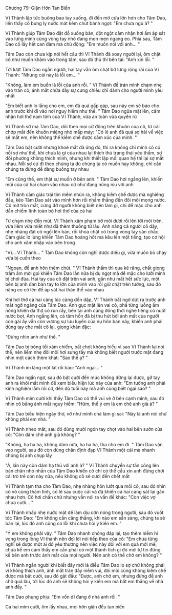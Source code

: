 




Chương 79: Giận Hờn Tan Biến

Vĩ Thành lập tức buông bao tay xuống, đi đến mở cửa lớn hơn cho Tâm Dao, liền thấy cô bưng ly nước mát kèm chút bánh ngọt: "Em chưa ngủ à? "

Vĩ Thành giúp Tâm Dao đặt đồ xuống bàn, đột ngột cảm nhận hơi ấm áp sát vào lưng mình cùng vòng tay nhỏ đang mon men ngang eo. Phía sau, Tâm Dao cố lấy hết can đảm mà chủ động: "Em muốn nói với anh... "

Tâm Dao còn chưa kịp nói hết câu thì Vĩ Thành đã xoay người lại, ôm chặt cô như muốn khảm vào trong tâm, sau đó thủ thỉ bên tai: "Anh xin lỗi. "

Tới lượt Tâm Dao ngẩn người, hai tay vẫn ôm chặt bờ lưng rộng rãi của Vĩ Thành: "Nhưng cái này là lỗi em... "

"Không, làm em buồn là lỗi của anh rồi. " Vĩ Thành để trán mình chạm nhẹ vào trán cô, ánh mắt chứa đầy sự cưng chiều chỉ dành cho người mình yêu nhất

"Em biết anh lo lắng cho em, em đã quá gấp gáp, sau này em sẽ báo cho anh trước khi đi vào nơi nguy hiểm như thế. " Tâm Dao ngửa mặt lên, cảm nhận hơi thở nam tính của Vĩ Thành, vừa an toàn vừa quyến rũ

Vĩ Thành sờ má Tâm Dao, dõi theo mọi cử động trên khuôn của cô, từ cái chớp mắt đến khuôn miệng nhỏ mấp máy: "Có lẽ anh đã quá sợ hãi về việc sẽ mất em, nên không thể kiềm chế được cảm xúc của mình. "

Tâm Dao bật cười nhưng khoé mắt đã ửng đỏ, thì ra không chỉ mình cô có nỗi sợ như thế, khi chưa là gì của nhau lại thích thú trạng thái yêu thầm, sợ đối phương không thích mình, nhưng khi thiết lập mối quan hệ thì lại sợ mất nhau. Nỗi sợ cứ đi theo chúng ta dù chúng ta có muốn hay không, chỉ cần chúng ta đừng dễ dàng buông tay nhau

"Em cũng thế, em thật sự muốn ở bên anh. " Tâm Dao hơi ngẩng lên, khiến mũi của cả hai chạm vào nhau cứ như đang nũng nịu với anh

Vĩ Thành cảm giác trái tim mềm nhũn ra, không kiềm chế được mà nghiêng đầu, kéo Tâm Dao sát vào mình hơn rồi nhắm thẳng đến đôi môi mọng nước. Cô mở tròn mắt, cứng đờ người không biết nên làm gì, chỉ để mặc cho anh dần chiếm lĩnh toàn bộ hơi thở của cả hai


Từ chạm nhẹ đến mút, Vĩ Thành xâm phạm bờ môi dưới rồi lên tới môi trên, vừa liếm vừa miết như đã thèm thuồng từ lâu. Anh nâng cả người cô dậy, nhẹ nhàng đặt cô ngồi lên bàn, rồi khoá chặt cô trong vòng tay săn chắc. Cảm giác lơ lửng khiến Tâm Dao hoảng hốt mà kêu lên một tiếng, tạo cơ hội cho anh xâm nhập vào bên trong

"Vĩ... Vĩ Thành... " Tâm Dao không còn nghĩ được điều gì, vừa muốn bỏ chạy vừa bị cuốn theo

"Ngoan, để anh hôn thêm chút. " Vĩ Thành thầm thì qua kẽ răng, chất giọng trầm ấm mời gọi khiến Tâm Dao lần nữa bị dụ ngọt mà để mặc cho lưỡi mình bị chơi đùa. Hai tay của cô đặt trên vai anh, gần như mất hết sức lực, một bên bị anh đan bàn tay to lớn của mình vào rồi giữ chặt trên tường, sau đó nâng eo cô lên để áp sát hai thân thể vào nhau

Khi hơi thở cả hai càng lúc càng dồn dập, Vĩ Thành bất ngờ dứt ra trước ánh mắt ngỡ ngàng của Tâm Dao. Anh gục mặt lên vai cô, phả từng luồng ấm nóng khiến da thịt cô run rẩy, bên tai anh cũng đồng thời nghe tiếng cô nuốt nước bọt. Anh ngẩng lên, cả tâm hồn đã bị thu hút bởi ánh mắt của người con gái ấy vẫn còn vương sự lưu luyến của nụ hôn ban nãy, khiến anh phải dùng tay che mắt cô lại, giọng khàn đặc:

"Đừng nhìn anh như thế. "

Tâm Dao bị bóng tối xâm chiếm, bất chợt không hiểu vì sao Vĩ Thành lại nói thế, nên liếm nhẹ đôi môi hơi sưng tấy mà không biết người trước mặt đang nhìn một cách thèm khát: "Sao thế ạ? "

Vĩ Thành im lặng một lát rồi bảo: "Anh ngại... "

Tâm Dao ngẩn ngơ, sau đó bật cười đến mức không dừng lại được, gỡ tay anh ra khỏi mắt mình để xem biểu hiện lúc này của anh: "Em tưởng anh phải kinh nghiệm lắm rồi cơ, đến độ tuổi này mà anh cũng biết ngại sao? "

Vĩ Thành mỉm cười khi thấy Tâm Dao có thể vui vẻ ở bên cạnh mình, sau đó nhìn cô bằng ánh mắt nguy hiểm: "Hừm, thế ý em là em chê anh già à? "

Tâm Dao biểu hiện ngây thơ, vờ như mình chả làm gì sai: "Này là anh nói chứ không phải em nhá. "

Vĩ Thành nheo mắt, sau đó dùng mười ngón tay chọt vào hai bên sườn của cô: "Còn dám chê anh già không? "


"Không, ha ha ha, không dám nữa, ha ha ha, tha cho em đi. " Tâm Dao vặn vẹo người, sau đó còn dùng chân định đạp Vĩ Thành một cái mà nhanh chóng bị anh chụp lấy

"À, lần này còn dám hạ thủ với anh à? " Vĩ Thành chuyển sự tấn công lên bàn chân nhỏ nhắn của Tâm Dao khiến cô chỉ có thể cầu xin anh đừng chơi cái trò trẻ con này nữa, nếu không cô sẽ cười đến chết mất

Vĩ Thành tạm tha cho Tâm Dao, nhẹ nhàng hôn lướt qua môi cô, sau đó nhìn cô vô cùng thâm tình, có lẽ sau cuộc cãi vã đã khiến cả hai càng sát lại gần nhau hơn. Cô hơi chần chừ nhưng vẫn nói ra vấn đề khác: "Còn việc vợ chưa cưới... "

Vĩ Thành nhấp nhẹ nước mát để làm dịu cơn nóng trong người, sau đó vuốt tóc Tâm Dao: "Em không cần căng thẳng, khi nào em sẵn sàng, chúng ta sẽ bàn lại, lúc đó anh cũng có lỗi khi chưa hỏi ý kiến em. "

"Ý em không phải vậy. " Tâm Dao nhanh chóng đáp lại, tạo thêm niềm hi vọng trong lòng Vĩ thành nên đợi lời nói tiếp theo của cô: "Em chưa từng nghĩ sẽ được một ai đó yêu thương nên việc này đối với em quá mới mẻ, chưa kể em cảm thấy em cần phải có một thành tích gì đó mới tự tin đứng kế bên anh trước ánh mắt của mọi người. Nên anh có thể chờ em không? "

Vĩ Thành ngẩn người khi biết đây mới là điều Tâm Dao lo sợ chứ không phải vì không thích anh, ánh mắt tràn đầy niềm vui, đôi môi cũng không kiềm chế được mà bật cười, sau đó gật đầu: "Được, anh chờ em, nhưng đừng để anh chờ quá lâu, tới lúc đó anh sẽ không hỏi ý kiến em mà bắt em thẳng về nhà anh đấy. "

Tâm Dao phụng phịu: "Em vốn dĩ đang ở nhà anh rồi. "

Cả hai mỉm cười, ôm lấy nhau, mọi hờn giận đều tan biến





